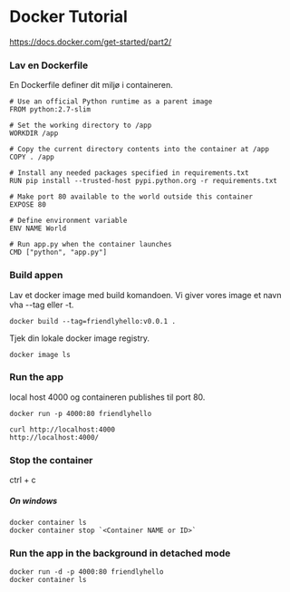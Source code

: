 # Docker Tutorial
https://docs.docker.com/get-started/part2/  

### Lav en Dockerfile
En Dockerfile definer dit miljø i containeren.  
```
# Use an official Python runtime as a parent image
FROM python:2.7-slim

# Set the working directory to /app
WORKDIR /app

# Copy the current directory contents into the container at /app
COPY . /app

# Install any needed packages specified in requirements.txt
RUN pip install --trusted-host pypi.python.org -r requirements.txt

# Make port 80 available to the world outside this container
EXPOSE 80

# Define environment variable
ENV NAME World

# Run app.py when the container launches
CMD ["python", "app.py"]
```
### Build appen
Lav et docker image med build komandoen. Vi giver vores image et navn vha --tag eller -t.  
```
docker build --tag=friendlyhello:v0.0.1 .
```
Tjek din lokale docker image registry.  
```
docker image ls
```
### Run the app
local host 4000 og containeren publishes til port 80.  
```
docker run -p 4000:80 friendlyhello

curl http://localhost:4000
http://localhost:4000/
```
### Stop the container
ctrl + c
##### On windows
```
docker container ls
docker container stop `<Container NAME or ID>`
```
### Run the app in the background in detached mode
```
docker run -d -p 4000:80 friendlyhello
docker container ls
```